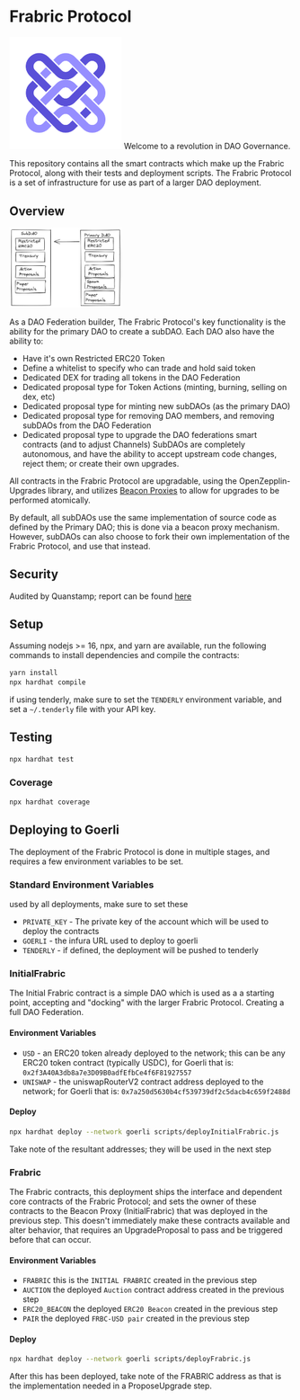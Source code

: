 # Frabric Protocol
<img src="docs/logo.png" alt="logo" width="200"/>
Welcome to a revolution in DAO Governance.

This repository contains all the smart contracts which make up the Frabric Protocol, along with their tests and deployment scripts.
The Frabric Protocol is a set of infrastructure for use as part of a larger DAO deployment.

## Overview

<img src="docs/dao_diagram.png" alt="diagram" width="200"/>

As a DAO Federation builder, The Frabric Protocol's key functionality is the ability for the primary DAO to create a subDAO.
Each DAO also have the ability to:
- Have it's own Restricted ERC20 Token
- Define a whitelist to specify who can trade and hold said token
- Dedicated DEX for trading all tokens in the DAO Federation
- Dedicated proposal type for Token Actions (minting, burning, selling on dex, etc)
- Dedicated proposal type for minting new subDAOs (as the primary DAO)
- Dedicated proposal type for removing DAO members, and removing subDAOs from the DAO Federation
- Dedicated proposal type to upgrade the DAO federations smart contracts (and to adjust Channels)
SubDAOs are completely autonomous, and have the ability to accept upstream code changes, reject them; or create their own upgrades.

All contracts in the Frabric Protocol are upgradable, using the OpenZepplin-Upgrades library, and utilizes
[Beacon Proxies](https://docs.openzeppelin.com/contracts/3.x/api/proxy#BeaconProxy) to allow for upgrades to be performed atomically.

By default, all subDAOs use the same implementation of source code as defined by the Primary DAO; this is done via a beacon proxy mechanism.
However, subDAOs can also choose to fork their own implementation of the Frabric Protocol, and use that instead.

## Security

Audited by Quanstamp; report can be found [here](docs/audit_june2022.pdf)

## Setup

Assuming nodejs >= 16, npx, and yarn are available, run the following commands to install dependencies and compile the contracts:

```bash
yarn install
npx hardhat compile
```
if using tenderly, make sure to set the `TENDERLY` environment variable, and set a `~/.tenderly` file with your API key.

## Testing

```bash
npx hardhat test
```

### Coverage

```bash
npx hardhat coverage
```


## Deploying to Goerli 
The deployment of the Frabric Protocol is done in multiple stages, and requires a few environment variables to be set.
### Standard Environment Variables
used by all deployments, make sure to set these
- `PRIVATE_KEY` - The private key of the account which will be used to deploy the contracts
- `GOERLI` - the infura URL used to deploy to goerli
- `TENDERLY` - if defined, the deployment will be pushed to tenderly

### InitialFrabric
The Initial Frabric contract is a simple DAO which is used as a a starting point, accepting and "docking" with the larger Frabric Protocol. Creating a full DAO Federation.
#### Environment Variables
- `USD` - an ERC20 token already deployed to the network; this can be any ERC20 token contract (typically USDC), for Goerli that is: `0x2f3A40A3db8a7e3D09B0adfEfbCe4f6F81927557`
- `UNISWAP` - the uniswapRouterV2 contract address deployed to the network; for Goerli that is: `0x7a250d5630b4cf539739df2c5dacb4c659f2488d`
#### Deploy
```bash 
npx hardhat deploy --network goerli scripts/deployInitialFrabric.js
```

Take note of the resultant addresses; they will be used in the next step

### Frabric
The Frabric contracts, this deployment ships the interface and dependent core contracts of the Frabric Protocol; and sets the owner of these contracts to the Beacon Proxy (InitialFrabric) that was deployed in the previous step.
This doesn't immediately make these contracts available and alter behavior, that requires an UpgradeProposal to pass and be triggered before that can occur.

#### Environment Variables
- `FRABRIC` this is the `INITIAL FRABRIC` created in the previous step
- `AUCTION` the deployed `Auction` contract address created in the previous step
- `ERC20_BEACON` the deployed `ERC20 Beacon` created in the previous step
- `PAIR` the deployed `FRBC-USD pair` created in the previous step

#### Deploy
```bash
npx hardhat deploy --network goerli scripts/deployFrabric.js
```
After this has been deployed, take note of the FRABRIC address as that is the implementation needed in a ProposeUpgrade step.
